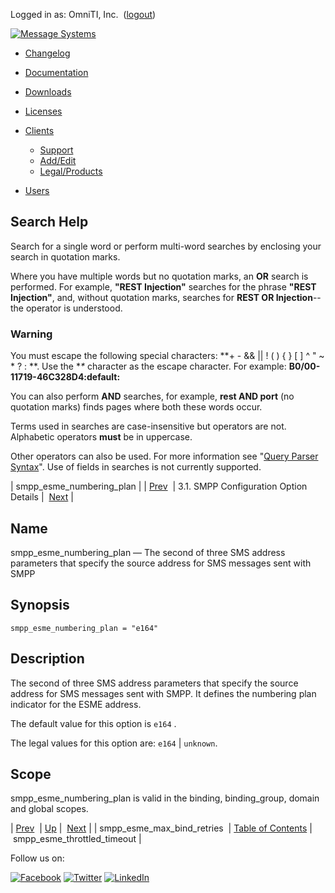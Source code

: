 Logged in as: OmniTI, Inc.  ([logout](https://support.messagesystems.com/logout.php))

[![Message Systems](https://support.messagesystems.com/images/ms-white205.png)](https://support.messagesystems.com/start.php) 

*   [Changelog](https://support.messagesystems.com/start.php?show=changelog)
*   [Documentation](https://support.messagesystems.com/docs/)
*   [Downloads](https://support.messagesystems.com/start.php)

*   [Licenses](https://support.messagesystems.com/license_summary.php)
*   <a href="">Clients</a>
    *   [Support](https://support.messagesystems.com/cs.php)
    *   [Add/Edit](https://support.messagesystems.com/edit_client.php)
    *   [Legal/Products](https://support.messagesystems.com/edit_products.php)
*   [Users](https://support.messagesystems.com/edit_customer.php)

## Search Help

Search for a single word or perform multi-word searches by enclosing your search in quotation marks.

Where you have multiple words but no quotation marks, an **OR** search is performed. For example, **"REST Injection"** searches for the phrase **"REST Injection"**, and, without quotation marks, searches for **REST OR Injection**--the operator is understood.

### Warning

You must escape the following special characters: **+ - && || ! ( ) { } [ ] ^ " ~ * ? : \**. Use the **\** character as the escape character. For example: **B0/00-11719-46C328D4\:default\:**

You can also perform **AND** searches, for example, **rest AND port** (no quotation marks) finds pages where both these words occur.

Terms used in searches are case-insensitive but operators are not. Alphabetic operators **must** be in uppercase.

Other operators can also be used. For more information see "[Query Parser Syntax](https://lucene.apache.org/core/old_versioned_docs/versions/3_0_0/queryparsersyntax.html)". Use of fields in searches is not currently supported.

| smpp_esme_numbering_plan |
| [Prev](mobility.conf.smpp_esme_max_bind_retries.php)  | 3.1. SMPP Configuration Option Details |  [Next](mobility.conf.smpp_esme_throttled_timeout.php) |

<a name="mobility.conf.smpp_esme_numbering_plan"></a>
## Name

smpp_esme_numbering_plan — The second of three SMS address parameters that specify the source address for SMS messages sent with SMPP

## Synopsis

`smpp_esme_numbering_plan = "e164"`

<a name="idp1647632"></a>
## Description

The second of three SMS address parameters that specify the source address for SMS messages sent with SMPP. It defines the numbering plan indicator for the ESME address.

The default value for this option is `e164` .

The legal values for this option are: `e164` | `unknown`.

<a name="idp1651920"></a>
## Scope

smpp_esme_numbering_plan is valid in the binding, binding_group, domain and global scopes.

| [Prev](mobility.conf.smpp_esme_max_bind_retries.php)  | [Up](mobility.smpp.options.php#mobility.conf) |  [Next](mobility.conf.smpp_esme_throttled_timeout.php) |
| smpp_esme_max_bind_retries  | [Table of Contents](index.php) |  smpp_esme_throttled_timeout |

Follow us on:

[![Facebook](https://support.messagesystems.com/images/icon-facebook.png)](http://www.facebook.com/messagesystems) [![Twitter](https://support.messagesystems.com/images/icon-twitter.png)](http://twitter.com/#!/MessageSystems) [![LinkedIn](https://support.messagesystems.com/images/icon-linkedin.png)](http://www.linkedin.com/company/message-systems)